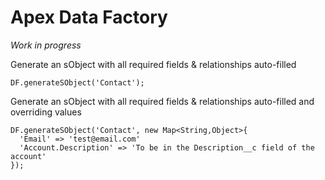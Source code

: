 # Apex Data Factory

_Work in progress_

Generate an sObject with all required fields & relationships auto-filled
  ```apex
  DF.generateSObject('Contact');
  ```

Generate an sObject with all required fields & relationships auto-filled and overriding values
  ```apex
  DF.generateSObject('Contact', new Map<String,Object>{
    'Email' => 'test@email.com'
    'Account.Description' => 'To be in the Description__c field of the account'
  });
  ```
